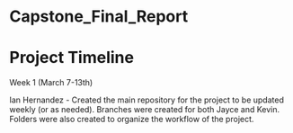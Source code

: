 # Capstone_Final_Report

# Project Timeline 

Week 1 (March 7-13th)

Ian Hernandez - Created the main repository for the project to be updated weekly (or as needed). Branches were created for both Jayce and Kevin. Folders were also created to organize the workflow of the project. 